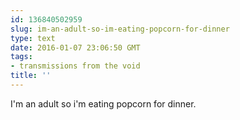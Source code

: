 ```yaml
---
id: 136840502959
slug: im-an-adult-so-im-eating-popcorn-for-dinner
type: text
date: 2016-01-07 23:06:50 GMT
tags:
- transmissions from the void
title: ''
---
```

I'm an adult so i'm eating popcorn for dinner.